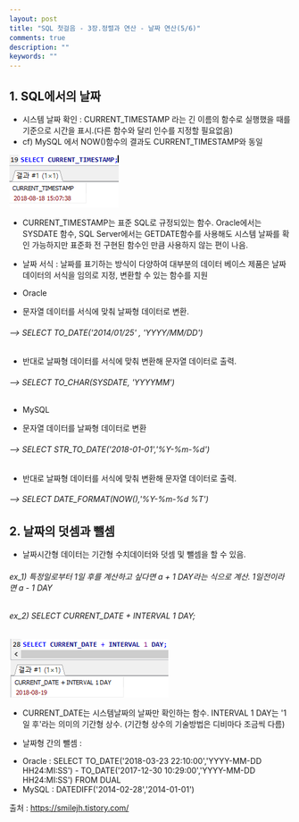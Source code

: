 ```yaml
---
layout: post
title: "SQL 첫걸음 - 3장.정렬과 연산 - 날짜 연산(5/6)" 
comments: true
description: ""
keywords: ""
---
```


## 1. SQL에서의 날짜 
- 시스템 날짜 확인 : CURRENT_TIMESTAMP 라는 긴 이름의 함수로 실행했을 때를 기준으로 시간을 표시.(다른 함수와 달리 인수를 지정할 필요없음) 
- cf) MySQL 에서 NOW()함수의 결과도 CURRENT_TIMESTAMP와 동일 

![99D2E8355B87305513](/images/sql_first_step/99D2E8355B87305513.png)

- CURRENT_TIMESTAMP는 표준 SQL로 규정되있는 함수. Oracle에서는 SYSDATE 함수, SQL Server에서는 GETDATE함수를 사용해도 시스템 날짜를 확인 가능하지만 표준화 전 구현된 함수인 만큼 사용하지 않는 편이 나음. 

- 날짜 서식 : 날짜를 표기하는 방식이 다양하여 대부분의 데이터 베이스 제품은 날짜 데이터의 서식을 임의로 지정, 변환할 수 있는 함수를 지원 


* Oracle
- 문자열 데이터를 서식에 맞춰 날짜형 데이터로 변환.
###### --> SELECT  TO_DATE('2014/01/25' , 'YYYY/MM/DD')
- 반대로 날짜형 데이터를 서식에 맞춰 변환해 문자열 데이터로 출력.
###### --> SELECT TO_CHAR(SYSDATE, 'YYYYMM')


* MySQL 
- 문자열 데이터를 날짜형 데이터로 변환
###### --> SELECT STR_TO_DATE('2018-01-01','%Y-%m-%d')
- 반대로 날짜형 데이터를 서식에 맞춰 변환해 문자열 데이터로 출력.
###### --> SELECT DATE_FORMAT(NOW(),'%Y-%m-%d %T')


## 2. 날짜의 덧셈과 뺄셈 
- 날짜시간형 데이터는 기간형 수치데이터와 덧셈 및 뺄셈을 할 수 있음. 
###### ex_1) 특정일로부터 1일 후를 계산하고 싶다면 a + 1 DAY라는 식으로 계산. 1일전이라면 a - 1 DAY 
###### ex_2) SELECT CURRENT_DATE + INTERVAL 1 DAY;  

![99BF723A5B87308210](/images/sql_first_step/99BF723A5B87308210.png)

- CURRENT_DATE는 시스템날짜의 날짜만 확인하는 함수. INTERVAL 1 DAY는 '1일 후'라는 의미의 기간형 상수. (기간형 상수의 기술방법은 디비마다 조금씩 다름) 

- 날짜형 간의 뺄셈 : 
* Oracle : SELECT TO_DATE('2018-03-23 22:10:00','YYYY-MM-DD HH24:MI:SS') - TO_DATE('2017-12-30 10:29:00','YYYY-MM-DD HH24:MI:SS') FROM DUAL
* MySQL : DATEDIFF('2014-02-28','2014-01-01')


출처 : https://smilejh.tistory.com/